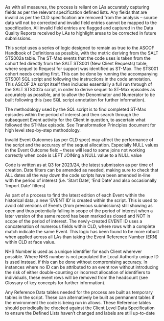 As with all measures, the process is reliant on LAs accurately capturing fields as per the relevant specification defined lists. Any fields that are invalid as per the CLD specification are removed from the analysis – source data will not be corrected and invalid field entries cannot be mapped to the specification.  All invalid field entries are flagged and captured in the Data Quality Reports received by LAs to highlight areas to be corrected in future submissions. 

This script uses a series of logic designed to remain as true to the ASCOF Handbook of Definitions as possible, with the metric deriving from the SALT STS002a table. The ST-Max events that the code uses is taken from the cohort fed directly from the SALT STS001 (New Client Requests) table, where sequel to Request for support was identified as ST-Max. The STS001 cohort needs creating first. This can be done by running the accompanying STS001 SQL script and following the instructions in the code annotation. This ASCOF 2A script itself then includes essentially a full run through of the SALT STS002a script, in order to derive sequel to ST-Max episodes as accurately as possible, and to allow the Denominator and Numerator to be built following this (see SQL script annotation for further information).

The methodology used by the SQL script is to find completed ST-Max episodes within the period of interest and then search through the subsequent Event activity for the Client in question, to ascertain what followed the ST-Max episode. See Transformation Principles document for high level step-by-step methodology.

Invalid Event Outcomes (as per CLD spec) may affect the performance of the script and the accuracy of the sequel allocation. Especially NULL values in the Event Outcome field – these will lead to some joins not working correctly when code is LEFT JOINing a NULL value to a NULL value

Code is written as at Q3 for 2023/24, the latest submission as per time of creation. Date filters can be amended as needed, making sure to check that ALL dates all the way down the code scripts have been amended in-line with the period of interest (i.e. ‘Start Date’, ‘End Date’ and also occasionally ‘Import Date’ filters) 

As part of a process to find the latest edition of each Event within the historical data, a new ‘EVENT ID’ is created within the script. This is used to avoid old versions of Events (from previous submissions) still showing as open and thus potentially falling in scope of the period of interest when a later version of the same record has been marked as closed and NOT in scope of the period of interest. The newly-created EVENT ID uses a concatenation of numerous fields within CLD, where rows with a complete match indicate the same Event. This logic has been found to be more robust when applied across all LAs than taking the Event Reference Number (ERN) within CLD at face value.

NHS Number is used as a unique identifier for each Client wherever possible. Where NHS number is not populated the Local Authority unique ID is used instead, if this can be done without compromising accuracy. In instances where no ID can be attributed to an event row without introducing the risk of either double-counting or incorrect allocation of identifiers to individuals, these event rows will be removed from the headcount (see Glossary of key concepts for further information). 

Any Reference Data tables needed for the process are built as temporary tables in the script. These can alternatively be built as permanent tables if the environment the code is being run in allows. These Reference tables should periodically be checked against the Client Level Data Specification to ensure the Defined Lists haven’t changed and labels are still up-to-date